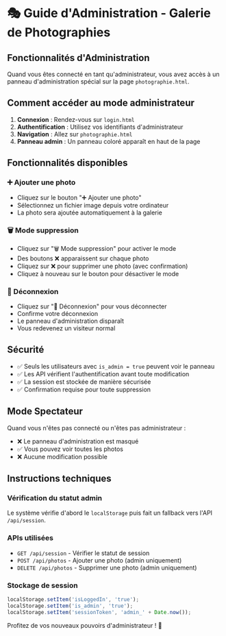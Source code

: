 # 🎭 Guide d'Administration - Galerie de Photographies

## Fonctionnalités d'Administration

Quand vous êtes connecté en tant qu'administrateur, vous avez accès à un panneau d'administration spécial sur la page `photographie.html`.

## Comment accéder au mode administrateur

1. **Connexion** : Rendez-vous sur `login.html`
2. **Authentification** : Utilisez vos identifiants d'administrateur
3. **Navigation** : Allez sur `photographie.html`
4. **Panneau admin** : Un panneau coloré apparaît en haut de la page

## Fonctionnalités disponibles

### ➕ Ajouter une photo
- Cliquez sur le bouton "➕ Ajouter une photo"
- Sélectionnez un fichier image depuis votre ordinateur
- La photo sera ajoutée automatiquement à la galerie

### 🗑️ Mode suppression
- Cliquez sur "🗑️ Mode suppression" pour activer le mode
- Des boutons ❌ apparaissent sur chaque photo
- Cliquez sur ❌ pour supprimer une photo (avec confirmation)
- Cliquez à nouveau sur le bouton pour désactiver le mode

### 🚪 Déconnexion
- Cliquez sur "🚪 Déconnexion" pour vous déconnecter
- Confirme votre déconnexion
- Le panneau d'administration disparaît
- Vous redevenez un visiteur normal

## Sécurité

- ✅ Seuls les utilisateurs avec `is_admin = true` peuvent voir le panneau
- ✅ Les API vérifient l'authentification avant toute modification  
- ✅ La session est stockée de manière sécurisée
- ✅ Confirmation requise pour toute suppression

## Mode Spectateur

Quand vous n'êtes pas connecté ou n'êtes pas administrateur :
- ❌ Le panneau d'administration est masqué
- ✅ Vous pouvez voir toutes les photos
- ❌ Aucune modification possible

## Instructions techniques

### Vérification du statut admin
Le système vérifie d'abord le `localStorage` puis fait un fallback vers l'API `/api/session`.

### APIs utilisées
- `GET /api/session` - Vérifier le statut de session
- `POST /api/photos` - Ajouter une photo (admin uniquement)
- `DELETE /api/photos` - Supprimer une photo (admin uniquement)

### Stockage de session
```javascript
localStorage.setItem('isLoggedIn', 'true');
localStorage.setItem('is_admin', 'true');
localStorage.setItem('sessionToken', 'admin_' + Date.now());
```

Profitez de vos nouveaux pouvoirs d'administrateur ! 👑
